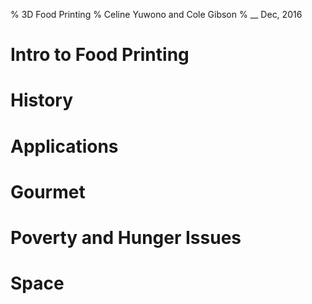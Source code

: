 % 3D Food Printing
% Celine Yuwono and Cole Gibson
% __ Dec, 2016

# Intro to Food Printing

# History

# Applications

# Gourmet

# Poverty and Hunger Issues

# Space